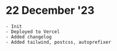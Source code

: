 # 22 December '23
    - Init
    - Deployed to Vercel
    - Added changelog
    - Added tailwind, postcss, autoprefixer
